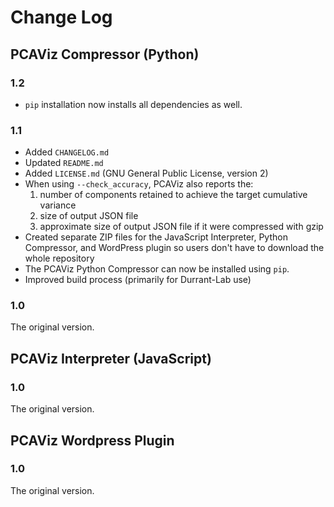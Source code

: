 #  Change Log #

## PCAViz Compressor (Python) ##

### 1.2 ###

* `pip` installation now installs all dependencies as well.

### 1.1 ###

* Added `CHANGELOG.md`
* Updated `README.md`
* Added `LICENSE.md` (GNU General Public License, version 2)
* When using `--check_accuracy`, PCAViz also reports the:
  1. number of components retained to achieve the target cumulative variance
  2. size of output JSON file
  3. approximate size of output JSON file if it were compressed with gzip
* Created separate ZIP files for the JavaScript Interpreter, Python
  Compressor, and WordPress plugin so users don't have to download the whole
  repository
* The PCAViz Python Compressor can now be installed using `pip`.
* Improved build process (primarily for Durrant-Lab use)

### 1.0 ###

The original version.

## PCAViz Interpreter (JavaScript) ##

### 1.0 ###

The original version.

## PCAViz Wordpress Plugin ##

### 1.0 ###

The original version.
